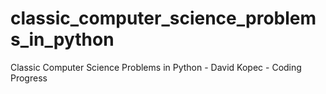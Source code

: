 # classic_computer_science_problems_in_python
Classic Computer Science Problems in Python - David Kopec - Coding Progress

